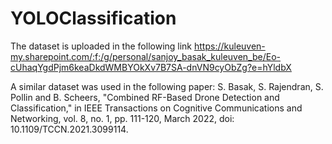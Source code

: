 # YOLOClassification
The dataset is uploaded in the following link
https://kuleuven-my.sharepoint.com/:f:/g/personal/sanjoy_basak_kuleuven_be/Eo-cUhaqYgdPjm6keaDkdWMBYOkXv7B7SA-dnVN9cyObZg?e=hYldbX

A similar dataset was used in the following paper:
S. Basak, S. Rajendran, S. Pollin and B. Scheers, "Combined RF-Based Drone Detection and Classification," in IEEE Transactions on Cognitive Communications and Networking, vol. 8, no. 1, pp. 111-120, March 2022, doi: 10.1109/TCCN.2021.3099114.

